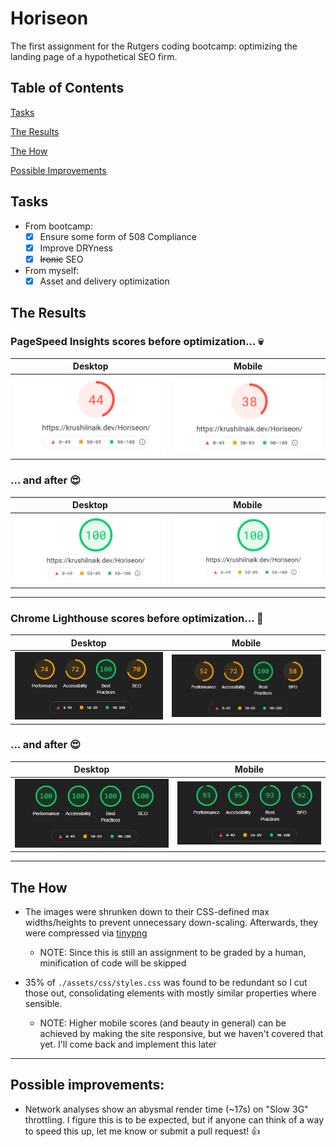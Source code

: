 # Horiseon

The first assignment for the Rutgers coding bootcamp: optimizing the landing page of a hypothetical SEO firm.

## Table of Contents
[Tasks](#tasks)

[The Results](#the-results)

[The How](#the-how)

[Possible Improvements](#possible-improvements)


## Tasks
-  From bootcamp:
   -  [x] Ensure some form of 508 Compliance
   -  [x] Improve DRYness
   -  [x] ~~Ironic~~ SEO
-  From myself:
   -  [x] Asset and delivery optimization

## The Results

### PageSpeed Insights scores before optimization... 💀

|                          Desktop                          |                         Mobile                          |
| :-------------------------------------------------------: | :-----------------------------------------------------: |
| ![desktop scores](./benchmarks/desktop/pagespeed-pre.png) | ![mobile scores](./benchmarks/mobile/pagespeed-pre.png) |

### ... and after 😍

|                          Desktop                           |                          Mobile                          |
| :--------------------------------------------------------: | :------------------------------------------------------: |
| ![desktop scores](./benchmarks/desktop/pagespeed-post.png) | ![mobile scores](./benchmarks/mobile/pagespeed-post.png) |

---

### Chrome Lighthouse scores before optimization... 👀

|                          Desktop                           |                          Mobile                          |
| :--------------------------------------------------------: | :------------------------------------------------------: |
| ![desktop scores](./benchmarks/desktop/lighthouse-pre.png) | ![mobile scores](./benchmarks/mobile/lighthouse-pre.png) |

### ... and after 😍

|                           Desktop                           |                          Mobile                           |
| :---------------------------------------------------------: | :-------------------------------------------------------: |
| ![desktop scores](./benchmarks/desktop/lighthouse-post.png) | ![mobile scores](./benchmarks/mobile/lighthouse-post.png) |

---

## The How

-  The images were shrunken down to their CSS-defined max widths/heights to prevent unnecessary down-scaling. Afterwards, they were compressed via [tinypng](https://tinypng.com)

   -  NOTE: Since this is still an assignment to be graded by a human, minification of code will be skipped

-  35% of `./assets/css/styles.css` was found to be redundant so I cut those out, consolidating elements with mostly similar properties where sensible.
   -  NOTE: Higher mobile scores (and beauty in general) can be achieved by making the site responsive, but we haven't covered that yet. I'll come back and implement this later

---

## Possible improvements:

-  Network analyses show an abysmal render time (~17s) on "Slow 3G" throttling. I figure this is to be expected, but if anyone can think of a way to speed this up, let me know or submit a pull request! 👍
